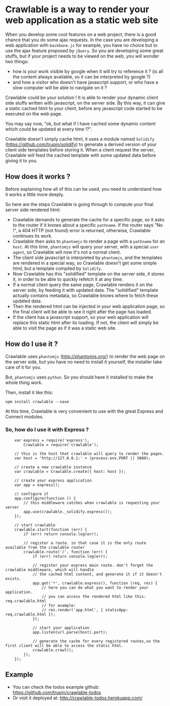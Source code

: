 # Crawlable is a way to render your web application as a static web site

When you develop some cool features on a web project, there is a good chance that you do some ajax requests.
In the case you are developing a web application with ```backbone.js``` for example, you have no choice but to use the ajax
feature proposed by ```jQuery```.
So you are developing some great stuffs, but if your project needs to be viewed on the web, you will wonder two things:

* how is your work visible by google when it will try to reference it ? (is all the content always available, so it can be interpreted
by google ?)
* and how a visitor who doesn't have javascript support, or who have a slow computer will be able to navigate on it ?

Crawlable could be your solution ! It is able to render your dynamic client side stuffs written with javascript, on the server side.
By this way, it can give a static cached html to your client, before any javascript code started to be executed on the web page.

You may say now, "ok, but what if I have cached some dynamic content which could be updated at every time !?".

Crawlable doesn't simply cache html, it uses a module named ```Solidify``` (https://github.com/trupin/solidify) to generate a derived version of your client side templates before storing it. When a client request the server, Crawlable will feed the cached template with some updated data before giving it to you. 

## How does it works ?

Before explaining how all of this can be used, you need to understand how it works a little more deeply.

So here are the steps Crawlable is going through to compute your final server side rendered html:

* Crawlable demands to generate the cache for a specific page, so it asks to the router if it knows about a specific ```pathname```. If the router says "No !", a 404 HTTP  (not found) error is returned, otherwise, Crawlable continues its work.
* Crawlable then asks to ```phantomjs``` to render a page with a ```pathname``` for an ```host```. At this time, ```phantomjs``` will query your server, with a special ```user agent```, so Crawlable will now it's not a normal client.
* The client side javascript is interpreted by ```phantomjs```, and the templates are rendered in a special way, so Crawlable doesn't get some simple html, but a template compiled by ```Solidify```.
* Now Crawlable has this "solidified" template on the server side, it stores it, in order to be able to quickly refetch it at any time.
* If a normal client query the same page, Crawlable renders it on the server side, by feeding it with updated data. The "solidified" template actually contains metadata, so Crawlable knows where to fetch these updated data.
* Then the rendered html can be injected in your web application page, so the final client will be able to see it right after the page has loaded.
* If the client has a javascript support, so your web application will replace this static html after its loading. If not, the client will simply be able to visit the page as if it was a static web site.
 
## How do I use it ?

Crawlable uses ```phantomjs``` (http://phantomjs.org/) to render the web page on the server side, but you have no need to install it yourself,
the installer take care of it for you.

But, ```phantomjs``` uses ```python```. So you should have it installed to make the whole thing work.

Then, install it like this:

`npm install crawlable --save`

At this time, Crawlable is very convenient to use with the great Express and Connect modules.

### So, how do I use it with Express ?

```
	var express = require('express'),
		Crawlable = require('crawlable');

	// this is the host that crawlable will query to render the pages.
	var host = 'http://127.0.0.1:' + (process.env.PORT || 5000);

	// create a new crawlable instance
	var crawlable = Crawlable.create({ host: host });

	// create your express application
	var app = express();

	// configure it
    app.configure(function () {
		// this middleware catches when crawlable is requesting your server
        app.use(crawlable._solidify.express());
    });

	// start crawlable
	crawlable.start(function (err) {
		if (err) return console.log(err);

		// register a route. in that case it is the only route available from the crawlable router
		crawlable.route('/', function (err) {
			if (err) return console.log(err);

			// register your express main route. don't forget the crawlable middleware, which will handle
			// the cached html content, and generate it if it doesn't exists.
			app.get('*', crawlable.express(), function (req, res) {
				// here you can do what you want to render your application.
				// you can access the rendered html like this: req.crawlable.html
				// for example:
                // res.render('app.html', { staticApp: req.crawlable.html });
            });

			// start your application
	        app.listen(url.parse(host).port);

			// generate the cache for every registered routes,so the first client will be able to access the static html.
			crawlable.crawl();
		});
	});

```

## Example

* You can check the todos example github: https://github.com/trupin/crawlable-todos
* Or visit it deployed at: http://crawlable-todos.herokuapp.com/
